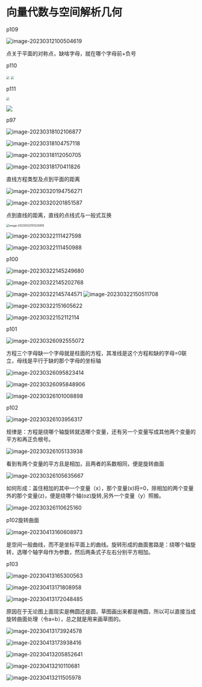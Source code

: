 # 向量代数与空间解析几何

p109

![image-20230312100504619](C:\Users\Zrz14\AppData\Roaming\Typora\typora-user-images\image-20230312100504619.png)

点关于平面的对称点，缺啥字母，就在哪个字母前+负号

p110

<img src="C:\Users\Zrz14\Pictures\微信图片_20230322093017.jpg" style="zoom:50%;" />

<img src="C:\Users\Zrz14\Pictures\微信图片_20230322093044.jpg" style="zoom:50%;" />

p111

<img src="C:\Users\Zrz14\Pictures\微信图片_20230322093052.jpg" style="zoom:50%;" />

![](C:\Users\Zrz14\Pictures\微信图片_20230322093057.jpg)







p97

![image-20230318102106877](C:\Users\Zrz14\AppData\Roaming\Typora\typora-user-images\image-20230318102106877.png)

![image-20230318104757118](C:\Users\Zrz14\AppData\Roaming\Typora\typora-user-images\image-20230318104757118.png)

![image-20230318112050705](C:\Users\Zrz14\AppData\Roaming\Typora\typora-user-images\image-20230318112050705.png)

![image-20230318170411826](C:\Users\Zrz14\AppData\Roaming\Typora\typora-user-images\image-20230318170411826.png)

直线方程类型及点到平面的距离

![image-20230320194756271](C:\Users\Zrz14\AppData\Roaming\Typora\typora-user-images\image-20230320194756271.png)

![image-20230320201851587](C:\Users\Zrz14\AppData\Roaming\Typora\typora-user-images\image-20230320201851587.png)

点到直线的距离，直线的点线式与一般式互换

<img src="C:\Users\Zrz14\AppData\Roaming\Typora\typora-user-images\image-20230322101220818.png" alt="image-20230322101220818" style="zoom:50%;" />

![image-20230322111427598](C:\Users\Zrz14\AppData\Roaming\Typora\typora-user-images\image-20230322111427598.png)

![image-20230322111450988](C:\Users\Zrz14\AppData\Roaming\Typora\typora-user-images\image-20230322111450988.png)

p100

![image-20230322145249680](C:\Users\Zrz14\AppData\Roaming\Typora\typora-user-images\image-20230322145249680.png)

![image-20230322145202768](C:\Users\Zrz14\AppData\Roaming\Typora\typora-user-images\image-20230322145202768.png)

![image-20230322145744571](C:\Users\Zrz14\AppData\Roaming\Typora\typora-user-images\image-20230322145744571.png)	![image-20230322150511708](C:\Users\Zrz14\AppData\Roaming\Typora\typora-user-images\image-20230322150511708.png)

![image-20230322151605622](C:\Users\Zrz14\AppData\Roaming\Typora\typora-user-images\image-20230322151605622.png)

![image-20230322152112114](C:\Users\Zrz14\AppData\Roaming\Typora\typora-user-images\image-20230322152112114.png)

p101

![image-20230326092555072](C:\Users\Zrz14\AppData\Roaming\Typora\typora-user-images\image-20230326092555072.png)

方程三个字母缺一个字母就是柱面的方程，其准线是这个方程和缺的字母=0联立，母线是平行于缺的那个字母的坐标轴

![image-20230326095823414](C:\Users\Zrz14\AppData\Roaming\Typora\typora-user-images\image-20230326095823414.png)

![image-20230326095848906](C:\Users\Zrz14\AppData\Roaming\Typora\typora-user-images\image-20230326095848906.png)

![image-20230326101008898](C:\Users\Zrz14\AppData\Roaming\Typora\typora-user-images\image-20230326101008898.png)

p102

![image-20230326103956317](C:\Users\Zrz14\AppData\Roaming\Typora\typora-user-images\image-20230326103956317.png)

规律是：方程是绕哪个轴旋转就选哪个变量，还有另一个变量写成其他两个变量的平方和再正负根号。

![image-20230326105133938](C:\Users\Zrz14\AppData\Roaming\Typora\typora-user-images\image-20230326105133938.png)

看到有两个变量的平方且是相加，且两者的系数相同，便是旋转曲面

![image-20230326105635667](C:\Users\Zrz14\AppData\Roaming\Typora\typora-user-images\image-20230326105635667.png)

如何形成：盖住相加的其中一个变量（x），那个变量(x)将=0，除相加的两个变量外的那个变量(z)，便是绕哪个轴(oz)旋转,另外一个变量（y）照搬。

![image-20230326110625160](C:\Users\Zrz14\AppData\Roaming\Typora\typora-user-images\image-20230326110625160.png)

p102旋转曲面

![image-20230413160608973](C:\Users\Zrz14\AppData\Roaming\Typora\typora-user-images\image-20230413160608973.png)

是空间一般曲线，而不是坐标平面上的曲线。旋转形成的曲面套路是：绕哪个轴旋转，选哪个轴字母作为参数，然后两条式子左右分别平方相加。

p103

![image-20230413165300563](C:\Users\Zrz14\AppData\Roaming\Typora\typora-user-images\image-20230413165300563.png)

![image-20230413171808958](C:\Users\Zrz14\AppData\Roaming\Typora\typora-user-images\image-20230413171808958.png)

![image-20230413172048485](C:\Users\Zrz14\AppData\Roaming\Typora\typora-user-images\image-20230413172048485.png)

原因在于无论图上面现实是椭圆还是圆，草图画出来都是椭圆，所以可以直接当成旋转曲面处理（令a=b），总之就是用来画草图的。

![image-20230413173924578](C:\Users\Zrz14\AppData\Roaming\Typora\typora-user-images\image-20230413173924578.png)

![image-20230413173938416](C:\Users\Zrz14\AppData\Roaming\Typora\typora-user-images\image-20230413173938416.png)

![image-20230413205852641](C:\Users\Zrz14\AppData\Roaming\Typora\typora-user-images\image-20230413205852641.png)

![image-20230413210110681](C:\Users\Zrz14\AppData\Roaming\Typora\typora-user-images\image-20230413210110681.png)

![image-20230413211505978](C:\Users\Zrz14\AppData\Roaming\Typora\typora-user-images\image-20230413211505978.png)
